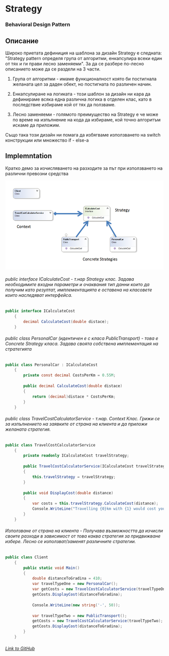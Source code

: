 # Strategy
### Behavioral Design Pattern

## Описание
Широко приетата дефиниция на шаблона за дизайн Strategy е следната: "Strategy pattern определя група от алгоритми, енкапсулира всеки един от тях и ги прави лесно заменяеми". За да се разбере по-лесно описанието може да се раздели на 3 части.

1) Група от алгоритми - имаме функционалност която  би постигнала желаната цел за даден обект, но постигната по различен начин.

2) Енкапсулиране на логиката - този шаблон за дизайн ни кара да дефинираме всяка една различна логика в отделен клас, като в последствие избираме кой от тях да ползваме.

3) Лесно заменяеми - голямото преимущество на Strategy е че може по време на изпълнение на кода да избираме, кой точно алгоритъм искаме да приложим. 

Също така този дизайн ни помага да избягваме използването на switch конструкции или множество if - else-a

## Implemntation
Кратко демо за изчисляването на разходите за път при използването на различни превозни средства

![alt text](diagrams/strategy.png)

###### public interface ICalculateCost - т.нар Strategy клас. Задава необходимите входни параметри и очаквания тип данни които да получим като резултат, имплементацията е оставена на класовете които наследяват интерфейса.
~~~c#
public interface ICalculateCost
    {
        decimal CalculateCost(double distace);
    }
~~~

###### public class PersonalCar (идентичен е с класа PublicTransport) - това е Concrete Strategy класа. Задава своята собствена имплементация на стратегията
~~~c#
public class PersonalCar : ICalculateCost
    {
        private const decimal CostsPerKm = 0.55M;

        public decimal CalculateCost(double distace)
        {
            return (decimal)distace * CostsPerKm;
        }
    }
~~~

###### public class TravelCostCalculatorService - т.нар. Context Клас. Грижи се за изпълнението на заявките от страна на клиента и да приложи желаната стратегия. 
~~~c#
public class TravelCostCalculatorService
    {
        private readonly ICalculateCost travelStrategy;

        public TravelCostCalculatorService(ICalculateCost travelStrategy)
        {
            this.travelStrategy = travelStrategy;
        }

        public void DisplayCost(double distance)
        {
            var costs = this.travelStrategy.CalculateCost(distance);
            Console.WriteLine("Travelling {0}km with {1} would cost you {2:C2}", distance, this.travelStrategy.GetType().Name, costs);
        }
    }
~~~

###### Използване от страна на клиента - Получава възможността да изчисли своите разходи в зависимост от това каква стратегия за придвижване избере. Лесно се използват/заменят различните стратегии. 
~~~c#
public class Client
    {
        public static void Main()
        {
            double distanceToGradina = 410;
            var travelTypeOne = new PersonalCar();
            var getCosts = new TravelCostCalculatorService(travelTypeOne);
            getCosts.DisplayCost(distanceToGradina);

            Console.WriteLine(new string('-', 50));

            var travelTypeTwo = new PublicTransport();
            getCosts = new TravelCostCalculatorService(travelTypeTwo);
            getCosts.DisplayCost(distanceToGradina);
        }
    }
~~~

###### [Link to GitHub]() 
